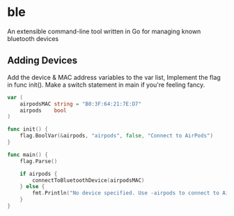 # ble

An extensible command-line tool written in Go for managing known bluetooth devices

## Adding Devices

Add the device & MAC address variables to the var list,
Implement the flag in func init().
Make a switch statement in main if you're feeling fancy.

```go
var (
    airpodsMAC string = "B0:3F:64:21:7E:D7"
    airpods    bool
)

func init() {
    flag.BoolVar(&airpods, "airpods", false, "Connect to AirPods")
}

func main() {
    flag.Parse()

    if airpods {
        connectToBluetoothDevice(airpodsMAC)
    } else {
        fmt.Println("No device specified. Use -airpods to connect to AirPods.")
    }
}
```
